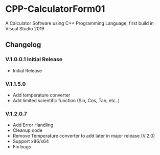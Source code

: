# CPP-CalculatorForm01
A Calculator Software using C++ Programming Language, first build in Visual Studio 2019

## Changelog 
### V.1.0.0.1 Initial Release
- Initial Release

### V.1.1.5.0
- Add temperature converter
- Add limited scientific function (Sin, Cos, Tan, etc..)

### V.1.2.0.7
- Add Error Handling
- Cleanup code
- Remove Temperature converter to add later in major release (V.2.0)
- Support x86/x64
- Fix bugs
